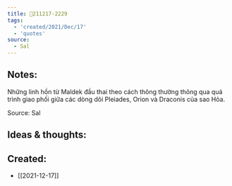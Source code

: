 ```yaml
---
title: 💬211217-2229
tags:
  - 'created/2021/Dec/17'
  - 'quotes'
source:
  - Sal
---
```


## Notes:
Những linh hồn từ Maldek đầu thai theo cách thông thường thông qua quá trình giao phối giữa các dòng dõi Pleiades, Orion và Draconis của sao Hỏa.

Source: Sal

## Ideas & thoughts:

## Created:
- [[2021-12-17]]
